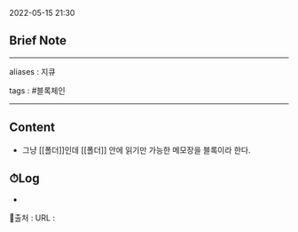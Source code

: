 2022-05-15 21:30
## Brief Note
---
aliases : 지큐

tags : #블록체인

---

## Content
- 그냥 [[폴더]]인데 [[폴더]] 안에 읽기만 가능한 메모장을 블록이라 한다.



## ⏱Log
-


📙출처 :
URL :